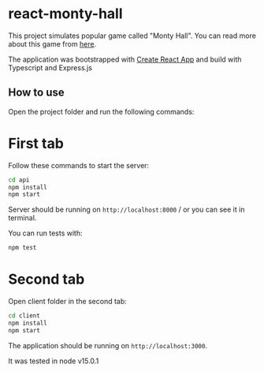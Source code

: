 # react-monty-hall

This project simulates popular game called "Monty Hall". You can read more about this game from [here](https://en.wikipedia.org/wiki/Monty_Hall_problem).

The application was bootstrapped with [Create React App](https://github.com/facebook/create-react-app) and build with Typescript and Express.js

## How to use

Open the project folder and run the following commands:

# First tab

Follow these commands to start the server:

```bash
cd api
npm install
npm start
```

Server should be running on `http://localhost:8000` / or you can see it in terminal.

You can run tests with:

```bash
npm test
```

# Second tab

Open client folder in the second tab:

```bash
cd client
npm install
npm start
```

The application should be running on `http://localhost:3000`.

It was tested in node v15.0.1
